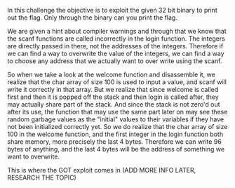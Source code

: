 
In this challenge the objective is to exploit the given 32 bit binary to print out the flag.
Only through the binary can you print the flag.

We are given a hint about compiler warnings and through that we know that the scanf
functions are called incorrectly in the login function. The integers are directly passed in
there, not the addresses of the integers. Therefore if we can find a way to overwrite the
value of the integers, we can find a way to choose any address that we actually want to
over write using the scanf.

So when we take a look at the welcome function and disassemble it, we realize that the
char array of size 100 is used to input a value, and scanf will write it correctly in that array.
But we realize that since welcome is called first and then it is popped off the stack and then
login is called after, they may actually share part of the stack. And since the stack is not zero'd
out after its use, the function that may use the same part later on may see these random garbage
values as the "initial" values to their variables if they have not been initialized correctly yet. So we
do realize that the char array of size 100 in the welcome function, and the first integer in the 
login function both share memory, more precisely the last 4 bytes. Therefore we can write 96 bytes
of anything, and the last 4 bytes will be the address of something we want to overwrite. 

This is where the GOT exploit comes in (ADD MORE INFO LATER, RESEARCH THE TOPIC)